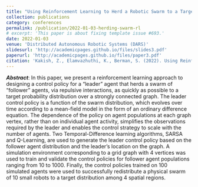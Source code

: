 ```yaml
---
title: "Using Reinforcement Learning to Herd a Robotic Swarm to a Target Distribution"
collection: publications
category: conferences
permalink: /publication/2022-01-03-herding-swarm-rl
# excerpt: 'This paper is about fixing template issue #693.'
date: 2022-01-03
venue: 'Distributed Autonomous Robotic Systems (DARS)'
slidesurl: 'http://academicpages.github.io/files/slides3.pdf'
paperurl: 'http://academicpages.github.io/files/paper3.pdf'
citation: 'Kakish, Z., Elamvazhuthi, K., Berman, S. (2022). Using Reinforcement Learning to Herd a Robotic Swarm to a Target Distribution. In: Matsuno, F., Azuma, Si., Yamamoto, M. (eds) Distributed Autonomous Robotic Systems. DARS 2021. Springer Proceedings in Advanced Robotics, vol 22. Springer, Cham. https://doi.org/10.1007/978-3-030-92790-5_31'
---
```


***Abstract***: In this paper, we present a reinforcement learning approach to designing a control policy for a “leader” agent that herds a swarm of “follower” agents, via repulsive interactions, as quickly as possible to a target probability distribution over a strongly connected graph. The leader control policy is a function of the swarm distribution, which evolves over time according to a mean-field model in the form of an ordinary difference equation. The dependence of the policy on agent populations at each graph vertex, rather than on individual agent activity, simplifies the observations required by the leader and enables the control strategy to scale with the number of agents. Two Temporal-Difference learning algorithms, SARSA and Q-Learning, are used to generate the leader control policy based on the follower agent distribution and the leader’s location on the graph. A simulation environment corresponding to a grid graph with 4 vertices was used to train and validate the control policies for follower agent populations ranging from 10 to 1000. Finally, the control policies trained on 100 simulated agents were used to successfully redistribute a physical swarm of 10 small robots to a target distribution among 4 spatial regions.

